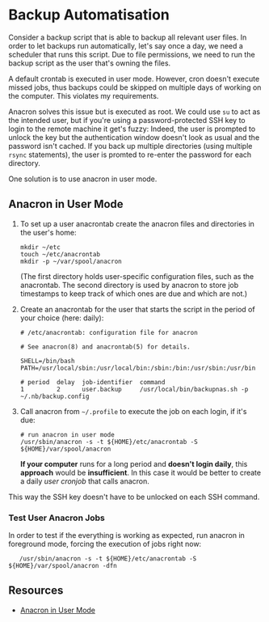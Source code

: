 # Backup Automatisation

Consider a backup script that is able to backup all relevant user files.
In order to let backups run automatically, let's say once a day, we need a scheduler that runs this script.
Due to file permissions, we need to run the backup script as the user that's owning the files.

A default crontab is executed in user mode.
However, cron doesn't execute missed jobs, thus backups could be skipped on multiple days of working on the computer.
This violates my requirements.

Anacron solves this issue but is executed as root.
We could use `su` to act as the intended user, but if you're using a password-protected SSH key to login to the remote machine it get's fuzzy:
Indeed, the user is prompted to unlock the key but the authentication window doesn't look as usual and the password isn't cached.
If you back up multiple directories (using multiple `rsync` statements), the user is promted to re-enter the password for each directory.

One solution is to use anacron in user mode.

## Anacron in User Mode

1. To set up a user anacrontab create the anacron files and directories in the user's home:

       mkdir ~/etc
       touch ~/etc/anacrontab
       mkdir -p ~/var/spool/anacron

   (The first directory holds user-specific configuration files, such as the anacrontab.
   The second directory is used by anacron to store job timestamps to keep track of which ones are due and which are not.)

1. Create an anacrontab for the user that starts the script in the period of your choice (here: daily):

       # /etc/anacrontab: configuration file for anacron
       
       # See anacron(8) and anacrontab(5) for details.
       
       SHELL=/bin/bash
       PATH=/usr/local/sbin:/usr/local/bin:/sbin:/bin:/usr/sbin:/usr/bin
       
       # period  delay  job-identifier  command
       1         2      user.backup     /usr/local/bin/backupnas.sh -p ~/.nb/backup.config

1. Call anacron from `~/.profile` to execute the job on each login, if it's due:

       # run anacron in user mode
       /usr/sbin/anacron -s -t ${HOME}/etc/anacrontab -S ${HOME}/var/spool/anacron

   **If your computer** runs for a long period and **doesn't login daily**, this **approach** would be **insufficient**.
   In this case it would be better to create a daily *user cronjob* that calls anacron.

This way the SSH key doesn't have to be unlocked on each SSH command.

### Test User Anacron Jobs

In order to test if the everything is working as expected, run anacron in foreground mode, forcing the execution of jobs right now:

       /usr/sbin/anacron -s -t ${HOME}/etc/anacrontab -S ${HOME}/var/spool/anacron -dfn

## Resources

* [Anacron in User Mode](http://askubuntu.com/questions/235089/how-can-i-run-anacron-in-user-mode)
